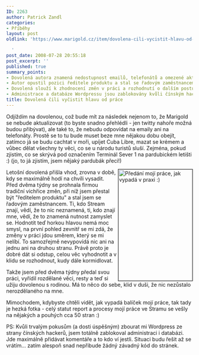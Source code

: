 ```yaml
---
ID: 2263
author: Patrick Zandl
categories:
- Příběhy
layout: post
oldlink: 'https://www.marigold.cz/item/dovolena-cili-vycistit-hlavu-od-prace

  '
post_date: 2008-07-28 20:55:18
post_excerpt: ''
published: true
summary_points:
- Dovolená autora znamená nedostupnost emailů, telefonátů a omezené aktualizace Marigold.
- Autor opustil pozici ředitele produktu a stal se řadovým zaměstnancem ve Streamu.
- Dovolená slouží k zhodnocení změn v práci a rozhodnutí o dalším postupu.
- Administrace a databáze Wordpressu jsou zablokovány kvůli čínským hackerům.
title: Dovolená čili vyčistit hlavu od práce
---
```


Odjíždím na dovolenou, což bude mít za následek nejenom to, že Marigold se nebude aktualizovat (to byste snadno přehlédli - jen twitty nahoře možná budou přibývat), ale také to, že nebudu odpovídat na emaily ani na telefonáty. Prostě se to tu bude muset beze mne nějakou dobu obejít, zatímco já se budu cachtat v moři, upíjet Cuba Libre, mazat se krémem a vůbec dělat všechny ty věci, co se u národu turistů sluší. Zejména, pokud zjistím, co se skrývá pod označením Terminál Sever 1 na pardubickém letišti :) (jo, to já zjistím, jsem nějaký pardubák přeci!)

<a href='http://www.marigold.cz/wp-content/uploads/statusreport.jpg'><img src="http://www.marigold.cz/wp-content/uploads/statusreport-200x300.jpg" border="1" alt="Předání mojí práce, jak vypadá v praxi :)" title="Předání mojí práce, jak vypadá v praxi :)" width="200" height="300" align="right" /></a>Letošní dovolená přišla vhod, zrovna v době, kdy se maximálně hodí na chvíli vysadit. Před dvěma týdny se prohnala firmou tradiční vichřice změn, při níž jsem přestal být "ředitelem produktu" a stal jsem se řadovým zaměstnancem. Ti, kdo Stream znají, vědí, že to nic neznamená, ti, kdo znají mne, vědí, že to znamená nutnost zamyslet se. Hodnotit teď horkou hlavou nemá moc smysl, na první pohled zevnitř se mi zdá, že změny v práci jdou směrem, který se mi nelíbí. To samozřejmě nevypovídá nic ani na jednu ani na druhou stranu. Právě proto je dobré dát si odstup, celou věc vyhodnotit a v klidu se rozhodnout, kudy dále kormidlovat. 

Takže jsem před dvěma týdny předal svou práci, vyřídil rozdělané věci, resty a teď si užiju dovolenou s rodinou. Má to něco do sebe, klid v duši, že nic nezůstalo nerozdělaného na mne. 

Mimochodem, kdybyste chtěli vidět, jak vypadá balíček mojí práce, tak tady je hezká fotka - celý statut report a procesy mojí práce ve Stramu se vešly na nějakých a pouhých cca 50 stran :)

PS: Kvůli trvalým pokusům (a dosti úspěšným) zbourat mi Wordpress ze strany čínských hackerů, jsem totálně zablokoval administraci i databázi. Jde maximálně přidávat komentáře a to kdo ví jestli. Situaci budu řešit až se vrátím... zatím alespoň snad nepřibude žádný závadný kód do stránek.